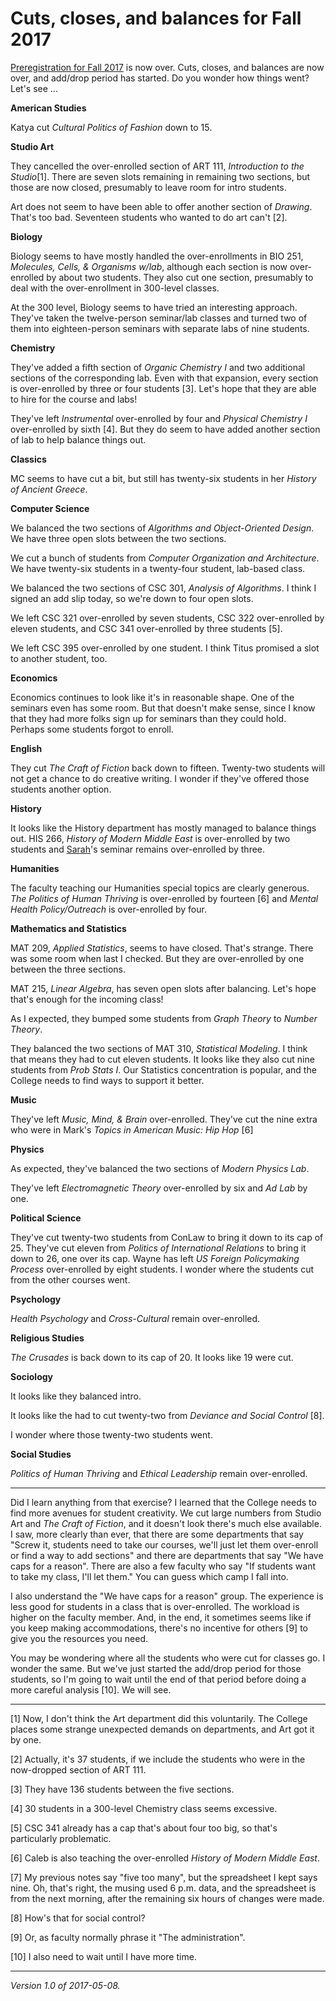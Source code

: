 Cuts, closes, and balances for Fall 2017
========================================

[Preregistration for Fall 2017](prereg-2017F) is now over.  Cuts, closes,
and balances are now over, and add/drop period has started.  Do you wonder 
how things went?  Let's see ...

__American Studies__

Katya cut _Cultural Politics of Fashion_ down to 15.

__Studio Art__

They cancelled the over-enrolled section of ART 111, _Introduction
to the Studio_[1].  There are seven slots remaining in remaining
two sections, but those are now closed, presumably to leave room for
intro students.

Art does not seem to have been able to offer another section of
_Drawing_.  That's too bad.  Seventeen students who wanted to do art
can't [2].

__Biology__

Biology seems to have mostly handled the over-enrollments in BIO 251, 
_Molecules, Cells, & Organisms w/lab_, although each section is now
over-enrolled by about two students.  They also cut one section,
presumably to deal with the over-enrollment in 300-level classes.

At the 300 level, Biology seems to have tried an interesting approach.
They've taken the twelve-person seminar/lab classes and turned two of
them into eighteen-person seminars with separate labs of nine students.

__Chemistry__

They've added a fifth section of _Organic Chemistry I_ and two additional
sections of the corresponding lab.  Even with that expansion, every
section is over-enrolled by three or four students [3].  Let's hope
that they are able to hire for the course and labs!

They've left _Instrumental_ over-enrolled by four and _Physical Chemistry I_
over-enrolled by sixth [4].  But they do seem to have added another
section of lab to help balance things out.

__Classics__

MC seems to have cut a bit, but still has twenty-six students in her
_History of Ancient Greece_.

__Computer Science__

We balanced the two sections of _Algorithms and Object-Oriented Design_.  We
have three open slots between the two sections.

We cut a bunch of students from _Computer Organization and Architecture_.
We have twenty-six students in a twenty-four student, lab-based class.

We balanced the two sections of CSC 301, _Analysis of Algorithms_.  I
think I signed an add slip today, so we're down to four open slots.

We left CSC 321 over-enrolled by seven students, CSC 322 over-enrolled
by eleven students, and CSC 341 over-enrolled by three students [5].

We left CSC 395 over-enrolled by one student.  I think Titus promised
a slot to another student, too.

__Economics__

Economics continues to look like it's in reasonable shape.  One of the
seminars even has some room.  But that doesn't make sense, since I know
that they had more folks sign up for seminars than they could hold.  
Perhaps some students forgot to enroll.

__English__

They cut _The Craft of Fiction_ back down to fifteen.  Twenty-two students
will not get a chance to do creative writing.  I wonder if they've offered
those students another option.

__History__

It looks like the History department has mostly managed to balance
things out.  HIS 266, _History of Modern Middle East_ is over-enrolled
by two students and [Sarah](sarah-purcell)'s seminar remains
over-enrolled by three.

__Humanities__

The faculty teaching our Humanities special topics are clearly generous.
_The Politics of Human Thriving_ is over-enrolled by fourteen [6] and
_Mental Health Policy/Outreach_ is over-enrolled by four.

__Mathematics and Statistics__

MAT 209, _Applied Statistics_, seems to have closed.  That's strange.
There was some room when last I checked.  But they are over-enrolled
by one between the three sections.

MAT 215, _Linear Algebra_, has seven open slots after balancing.  Let's
hope that's enough for the incoming class!

As I expected, they bumped some students from _Graph Theory_ to
_Number Theory_.

They balanced the two sections of MAT 310, _Statistical Modeling_.
I think that means they had to cut eleven students.  It looks like they
also cut nine students from _Prob Stats I_.  Our Statistics concentration
is popular, and the College needs to find ways to support it better.

__Music__

They've left _Music, Mind, & Brain_ over-enrolled.  They've cut the nine
extra who were in Mark's _Topics in American Music: Hip Hop_ [6]

__Physics__

As expected, they've balanced the two sections of _Modern Physics Lab_.

They've left _Electromagnetic Theory_ over-enrolled by six and _Ad Lab_
by one.

__Political Science__

They've cut twenty-two students from ConLaw to bring it down to its cap 
of 25.  They've cut eleven from _Politics of International Relations_
to bring it down to 26, one over its cap.  Wayne has left _US Foreign
Policymaking Process_ over-enrolled by eight students.  I wonder where
the students cut from the other courses went.

__Psychology__

_Health Psychology_ and _Cross-Cultural_ remain over-enrolled.

__Religious Studies__

_The Crusades_ is back down to its cap of 20.  It looks like 19 were cut.

__Sociology__

It looks like they balanced intro.

It looks like the had to cut twenty-two from _Deviance and Social Control_
[8].

I wonder where those twenty-two students went.

__Social Studies__

_Politics of Human Thriving_ and _Ethical Leadership_ remain over-enrolled.

---

Did I learn anything from that exercise?  I learned that the College needs
to find more avenues for student creativity.  We cut large numbers from
Studio Art and _The Craft of Fiction_, and it doesn't look there's
much else available.  I saw, more clearly than ever, that there are
some departments that say "Screw it, students need to take our courses,
we'll just let them over-enroll or find a way to add sections" and there
are departments that say "We have caps for a reason".  There are also
a few faculty who say "If students want to take my class, I'll let them."
You can guess which camp I fall into.

I also understand the "We have caps for a reason" group.  The experience
is less good for students in a class that is over-enrolled.  The workload
is higher on the faculty member.  And, in the end, it sometimes seems like
if you keep making accommodations, there's no incentive for others [9] to give
you the resources you need.

You may be wondering where all the students who were cut for classes go.
I wonder the same.  But we've just started the add/drop period for those
students, so I'm going to wait until the end of that period before doing
a more careful analysis [10].  We will see.

---

[1] Now, I don't think the Art department did this voluntarily.  The
College places some strange unexpected demands on departments, and Art
got it by one.

[2] Actually, it's 37 students, if we include the students who were in
the now-dropped section of ART 111.

[3] They have 136 students between the five sections.

[4] 30 students in a 300-level Chemistry class seems excessive.

[5] CSC 341 already has a cap that's about four too big, so that's
particularly problematic.

[6] Caleb is also teaching the over-enrolled _History of Modern Middle
East_.

[7] My previous notes say "five too many", but the spreadsheet I kept
says nine.  Oh, that's right, the musing used 6 p.m. data, and the 
spreadsheet is from the next morning, after the remaining six hours of
changes were made.

[8] How's that for social control?

[9] Or, as faculty normally phrase it "The administration".

[10] I also need to wait until I have more time.

---

*Version 1.0 of 2017-05-08.*
